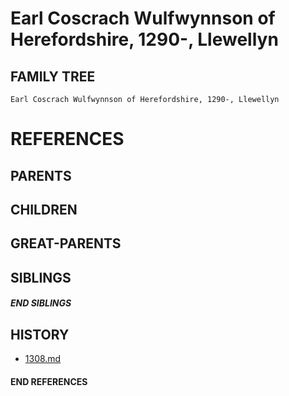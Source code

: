 # Earl Coscrach Wulfwynnson of Herefordshire, 1290-, Llewellyn

## FAMILY TREE
```
Earl Coscrach Wulfwynnson of Herefordshire, 1290-, Llewellyn
```


# REFERENCES

## PARENTS 

## CHILDREN 


## GREAT-PARENTS 

## SIBLINGS

##### END SIBLINGS  
## HISTORY
* [1308.md](../h/1308.md)

#### END REFERENCES
